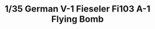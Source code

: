 ---
layout: product
title: "1/35 German V-1 Fieseler Fi103 A-1 Flying Bomb"
price: "TBA" 
desc: "Maketa"
img_path: "/assets/img/BRNC35058.webp"
brand: "Bronco"
available: false
special_offer: false
new: false
soon: false
cat: "010000"
subcat: "015800"
subsubcat: "0N/A"
sifra: "BRNC35058"
popular: false
spec: false
---